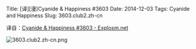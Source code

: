 Title: [译][漫]Cyanide & Happiness #3603
Date: 2014-12-03
Tags: Cyanide and Happiness
Slug: 3603.club2.zh-cn

译自：[Cyanide & Happiness #3603 - Explosm.net](http://explosm.net/comics/3603/)


![3603.club2.zh-cn.png](/static/images/comics/3603.club2.zh-cn.png)
